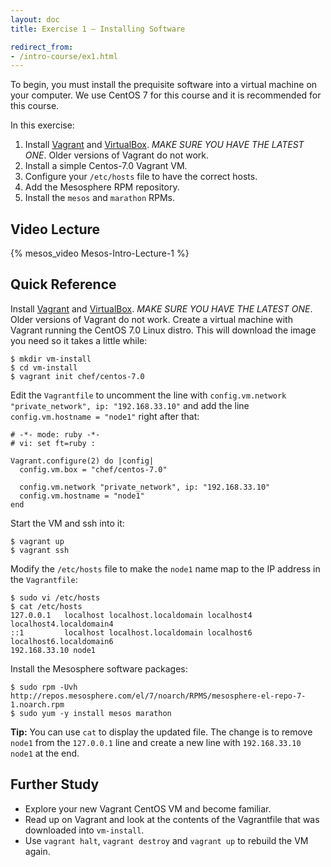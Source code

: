 ```yaml
---
layout: doc
title: Exercise 1 – Installing Software

redirect_from:
- /intro-course/ex1.html
---
```


To begin, you must install the prequisite software into a virtual machine on your computer.  We use CentOS 7 for this course and it is recommended for this course.

In this exercise:

1. Install [Vagrant](https://www.vagrantup.com/) and [VirtualBox](https://www.virtualbox.org/). *MAKE SURE YOU HAVE THE LATEST ONE*. Older versions of Vagrant do not work.
2. Install a simple Centos-7.0 Vagrant VM.
3. Configure your ``/etc/hosts`` file to have the correct hosts.
4. Add the Mesosphere RPM repository.
5. Install the ``mesos`` and ``marathon`` RPMs.


Video Lecture
-------------


{% mesos_video Mesos-Intro-Lecture-1 %}


Quick Reference
---------------

Install [Vagrant](https://www.vagrantup.com/) and [VirtualBox](https://www.virtualbox.org/). *MAKE SURE YOU HAVE THE LATEST ONE*. Older versions of Vagrant do not work.
Create a virtual machine with Vagrant running the CentOS 7.0 Linux distro. This will download the image you need so it takes a little while:

```
$ mkdir vm-install
$ cd vm-install
$ vagrant init chef/centos-7.0
```

Edit the ``Vagrantfile`` to uncomment the line with ``config.vm.network "private_network", ip: "192.168.33.10"`` and add the line ``config.vm.hostname = "node1"`` right after that:

```
# -*- mode: ruby -*-
# vi: set ft=ruby :

Vagrant.configure(2) do |config|
  config.vm.box = "chef/centos-7.0"

  config.vm.network "private_network", ip: "192.168.33.10"
  config.vm.hostname = "node1"
end
```

Start the VM and ssh into it:

```
$ vagrant up
$ vagrant ssh
```

Modify the ``/etc/hosts`` file to make the ``node1`` name map to the IP address in the ``Vagrantfile``:

```
$ sudo vi /etc/hosts
$ cat /etc/hosts
127.0.0.1   localhost localhost.localdomain localhost4 localhost4.localdomain4
::1         localhost localhost.localdomain localhost6 localhost6.localdomain6
192.168.33.10 node1
```

Install the Mesosphere software packages:

```
$ sudo rpm -Uvh http://repos.mesosphere.com/el/7/noarch/RPMS/mesosphere-el-repo-7-1.noarch.rpm
$ sudo yum -y install mesos marathon
```

**Tip:** You can use ``cat`` to display the updated file.  The change is to remove ``node1`` from the ``127.0.0.1`` line and create a new line with ``192.168.33.10 node1`` at the end.

Further Study
-------------

* Explore your new Vagrant CentOS VM and become familiar.
* Read up on Vagrant and look at the contents of the Vagrantfile that was downloaded into ``vm-install``.
* Use ``vagrant halt``, ``vagrant destroy`` and ``vagrant up`` to rebuild the VM again.
